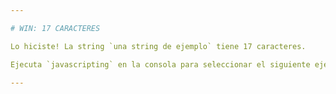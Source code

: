 ```yaml
---

# WIN: 17 CARACTERES

Lo hiciste! La string `una string de ejemplo` tiene 17 caracteres.

Ejecuta `javascripting` en la consola para seleccionar el siguiente ejercicio.

---
```

